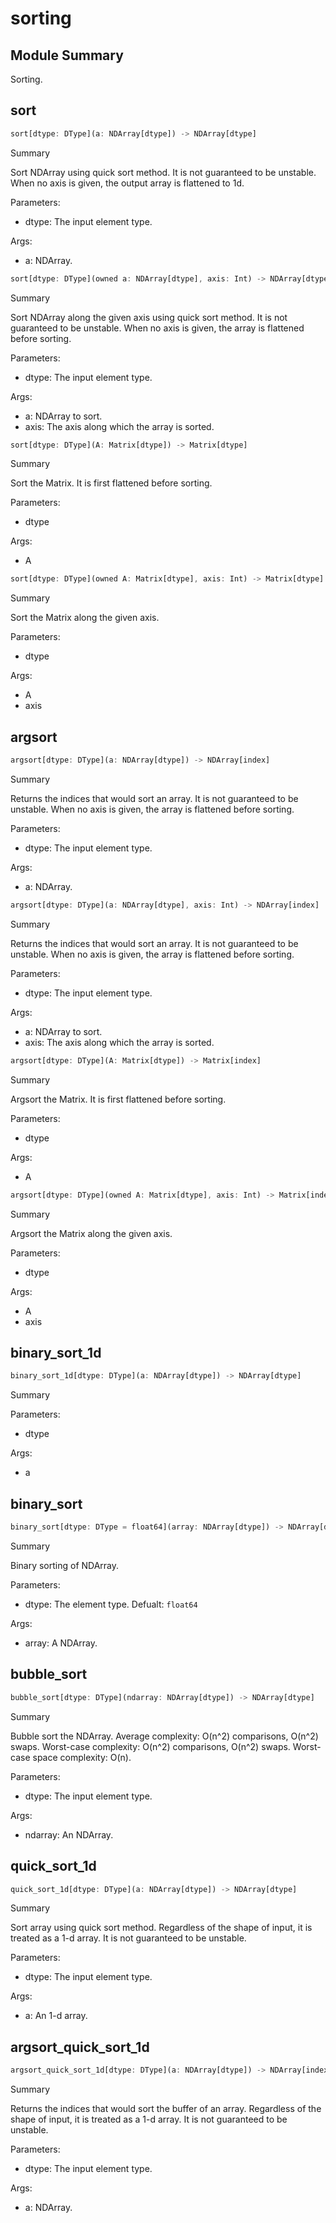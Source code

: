 



# sorting

##  Module Summary
  
Sorting.
## sort


```rust
sort[dtype: DType](a: NDArray[dtype]) -> NDArray[dtype]
```  
Summary  
  
Sort NDArray using quick sort method. It is not guaranteed to be unstable. When no axis is given, the output array is flattened to 1d.  
  
Parameters:  

- dtype: The input element type.
  
Args:  

- a: NDArray.


```rust
sort[dtype: DType](owned a: NDArray[dtype], axis: Int) -> NDArray[dtype]
```  
Summary  
  
Sort NDArray along the given axis using quick sort method. It is not guaranteed to be unstable. When no axis is given, the array is flattened before sorting.  
  
Parameters:  

- dtype: The input element type.
  
Args:  

- a: NDArray to sort.
- axis: The axis along which the array is sorted.


```rust
sort[dtype: DType](A: Matrix[dtype]) -> Matrix[dtype]
```  
Summary  
  
Sort the Matrix. It is first flattened before sorting.  
  
Parameters:  

- dtype
  
Args:  

- A


```rust
sort[dtype: DType](owned A: Matrix[dtype], axis: Int) -> Matrix[dtype]
```  
Summary  
  
Sort the Matrix along the given axis.  
  
Parameters:  

- dtype
  
Args:  

- A
- axis

## argsort


```rust
argsort[dtype: DType](a: NDArray[dtype]) -> NDArray[index]
```  
Summary  
  
Returns the indices that would sort an array. It is not guaranteed to be unstable. When no axis is given, the array is flattened before sorting.  
  
Parameters:  

- dtype: The input element type.
  
Args:  

- a: NDArray.


```rust
argsort[dtype: DType](a: NDArray[dtype], axis: Int) -> NDArray[index]
```  
Summary  
  
Returns the indices that would sort an array. It is not guaranteed to be unstable. When no axis is given, the array is flattened before sorting.  
  
Parameters:  

- dtype: The input element type.
  
Args:  

- a: NDArray to sort.
- axis: The axis along which the array is sorted.


```rust
argsort[dtype: DType](A: Matrix[dtype]) -> Matrix[index]
```  
Summary  
  
Argsort the Matrix. It is first flattened before sorting.  
  
Parameters:  

- dtype
  
Args:  

- A


```rust
argsort[dtype: DType](owned A: Matrix[dtype], axis: Int) -> Matrix[index]
```  
Summary  
  
Argsort the Matrix along the given axis.  
  
Parameters:  

- dtype
  
Args:  

- A
- axis

## binary_sort_1d


```rust
binary_sort_1d[dtype: DType](a: NDArray[dtype]) -> NDArray[dtype]
```  
Summary  
  
  
  
Parameters:  

- dtype
  
Args:  

- a

## binary_sort


```rust
binary_sort[dtype: DType = float64](array: NDArray[dtype]) -> NDArray[dtype]
```  
Summary  
  
Binary sorting of NDArray.  
  
Parameters:  

- dtype: The element type. Defualt: `float64`
  
Args:  

- array: A NDArray.

## bubble_sort


```rust
bubble_sort[dtype: DType](ndarray: NDArray[dtype]) -> NDArray[dtype]
```  
Summary  
  
Bubble sort the NDArray. Average complexity: O(n^2) comparisons, O(n^2) swaps. Worst-case complexity: O(n^2) comparisons, O(n^2) swaps. Worst-case space complexity: O(n).  
  
Parameters:  

- dtype: The input element type.
  
Args:  

- ndarray: An NDArray.

## quick_sort_1d


```rust
quick_sort_1d[dtype: DType](a: NDArray[dtype]) -> NDArray[dtype]
```  
Summary  
  
Sort array using quick sort method. Regardless of the shape of input, it is treated as a 1-d array. It is not guaranteed to be unstable.  
  
Parameters:  

- dtype: The input element type.
  
Args:  

- a: An 1-d array.

## argsort_quick_sort_1d


```rust
argsort_quick_sort_1d[dtype: DType](a: NDArray[dtype]) -> NDArray[index]
```  
Summary  
  
Returns the indices that would sort the buffer of an array. Regardless of the shape of input, it is treated as a 1-d array. It is not guaranteed to be unstable.  
  
Parameters:  

- dtype: The input element type.
  
Args:  

- a: NDArray.
